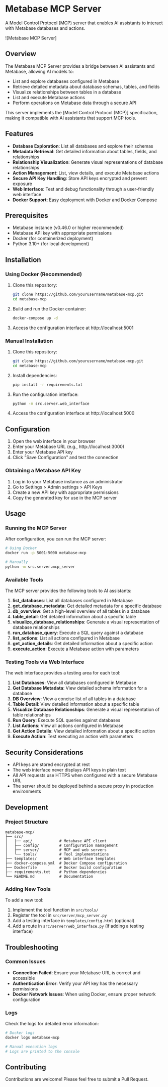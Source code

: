 # Metabase MCP Server

A Model Control Protocol (MCP) server that enables AI assistants to interact with Metabase databases and actions.

![Metabase MCP Server]

## Overview

The Metabase MCP Server provides a bridge between AI assistants and Metabase, allowing AI models to:

- List and explore databases configured in Metabase
- Retrieve detailed metadata about database schemas, tables, and fields
- Visualize relationships between tables in a database
- List and execute Metabase actions
- Perform operations on Metabase data through a secure API

This server implements the [Model Control Protocol (MCP)] specification, making it compatible with AI assistants that support MCP tools.

## Features

- **Database Exploration**: List all databases and explore their schemas
- **Metadata Retrieval**: Get detailed information about tables, fields, and relationships
- **Relationship Visualization**: Generate visual representations of database relationships
- **Action Management**: List, view details, and execute Metabase actions
- **Secure API Key Handling**: Store API keys encrypted and prevent exposure
- **Web Interface**: Test and debug functionality through a user-friendly web interface
- **Docker Support**: Easy deployment with Docker and Docker Compose

## Prerequisites

- Metabase instance (v0.46.0 or higher recommended)
- Metabase API key with appropriate permissions
- Docker (for containerized deployment)
- Python 3.10+ (for local development)

## Installation

### Using Docker (Recommended)

1. Clone this repository:
   ```bash
   git clone https://github.com/yourusername/metabase-mcp.git
   cd metabase-mcp
   ```

2. Build and run the Docker container:
   ```bash
   docker-compose up -d
   ```

3. Access the configuration interface at http://localhost:5001

### Manual Installation

1. Clone this repository:
   ```bash
   git clone https://github.com/yourusername/metabase-mcp.git
   cd metabase-mcp
   ```

2. Install dependencies:
   ```bash
   pip install -r requirements.txt
   ```

3. Run the configuration interface:
   ```bash
   python -m src.server.web_interface
   ```

4. Access the configuration interface at http://localhost:5000

## Configuration

1. Open the web interface in your browser
2. Enter your Metabase URL (e.g., http://localhost:3000)
3. Enter your Metabase API key
4. Click "Save Configuration" and test the connection

### Obtaining a Metabase API Key

1. Log in to your Metabase instance as an administrator
2. Go to Settings > Admin settings > API Keys
3. Create a new API key with appropriate permissions
4. Copy the generated key for use in the MCP server

## Usage

### Running the MCP Server

After configuration, you can run the MCP server:

```bash
# Using Docker
docker run -p 5001:5000 metabase-mcp

# Manually
python -m src.server.mcp_server
```

### Available Tools

The MCP server provides the following tools to AI assistants:

1. **list_databases**: List all databases configured in Metabase
2. **get_database_metadata**: Get detailed metadata for a specific database
3. **db_overview**: Get a high-level overview of all tables in a database
4. **table_detail**: Get detailed information about a specific table
5. **visualize_database_relationships**: Generate a visual representation of database relationships
6. **run_database_query**: Execute a SQL query against a database
7. **list_actions**: List all actions configured in Metabase
8. **get_action_details**: Get detailed information about a specific action
9. **execute_action**: Execute a Metabase action with parameters

### Testing Tools via Web Interface

The web interface provides a testing area for each tool:

1. **List Databases**: View all databases configured in Metabase
2. **Get Database Metadata**: View detailed schema information for a database
3. **DB Overview**: View a concise list of all tables in a database
4. **Table Detail**: View detailed information about a specific table
5. **Visualize Database Relationships**: Generate a visual representation of table relationships
6. **Run Query**: Execute SQL queries against databases
7. **List Actions**: View all actions configured in Metabase
8. **Get Action Details**: View detailed information about a specific action
9. **Execute Action**: Test executing an action with parameters

## Security Considerations

- API keys are stored encrypted at rest
- The web interface never displays API keys in plain text
- All API requests use HTTPS when configured with a secure Metabase URL
- The server should be deployed behind a secure proxy in production environments

## Development

### Project Structure

```
metabase-mcp/
├── src/
│   ├── api/            # Metabase API client
│   ├── config/         # Configuration management
│   ├── server/         # MCP and web servers
│   └── tools/          # Tool implementations
├── templates/          # Web interface templates
├── docker-compose.yml  # Docker Compose configuration
├── Dockerfile          # Docker build configuration
├── requirements.txt    # Python dependencies
└── README.md           # Documentation
```

### Adding New Tools

To add a new tool:

1. Implement the tool function in `src/tools/`
2. Register the tool in `src/server/mcp_server.py`
3. Add a testing interface in `templates/config.html` (optional)
4. Add a route in `src/server/web_interface.py` (if adding a testing interface)

## Troubleshooting

### Common Issues

- **Connection Failed**: Ensure your Metabase URL is correct and accessible
- **Authentication Error**: Verify your API key has the necessary permissions
- **Docker Network Issues**: When using Docker, ensure proper network configuration

### Logs

Check the logs for detailed error information:

```bash
# Docker logs
docker logs metabase-mcp

# Manual execution logs
# Logs are printed to the console
```

## Contributing

Contributions are welcome! Please feel free to submit a Pull Request.



